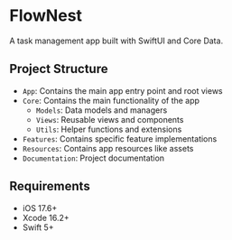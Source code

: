 # FlowNest

A task management app built with SwiftUI and Core Data.

## Project Structure

- `App`: Contains the main app entry point and root views
- `Core`: Contains the main functionality of the app
  - `Models`: Data models and managers
  - `Views`: Reusable views and components
  - `Utils`: Helper functions and extensions
- `Features`: Contains specific feature implementations
- `Resources`: Contains app resources like assets
- `Documentation`: Project documentation
## Requirements

- iOS 17.6+
- Xcode 16.2+
- Swift 5+
